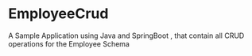 # EmployeeCrud
A Sample Application using Java and SpringBoot , that contain all CRUD operations for the Employee Schema
